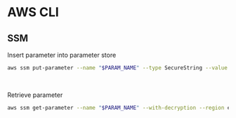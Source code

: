 # AWS CLI

## SSM

Insert parameter into parameter store

```bash
aws ssm put-parameter --name "$PARAM_NAME" --type SecureString --value "$PARAM_VALUE" --key-id alias/$KMS_KEY_NAME
```

<br>

Retrieve parameter

```bash
aws ssm get-parameter --name "$PARAM_NAME" --with-decryption --region eu-west-2 --output text --query 'Parameter.Value'
```
